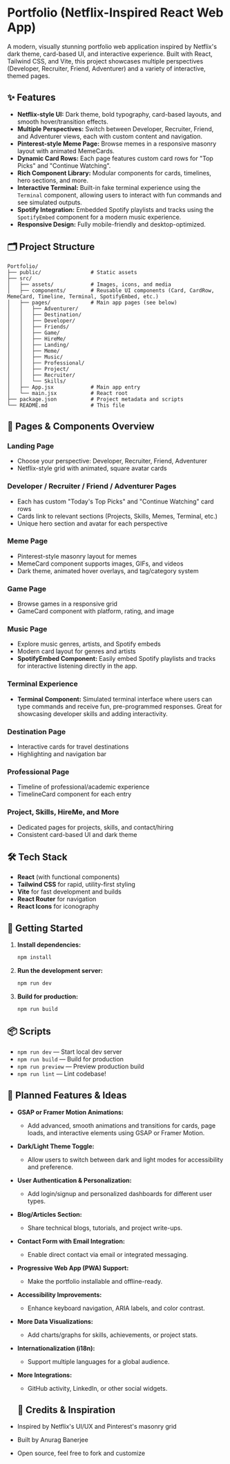# Portfolio (Netflix-Inspired React Web App)

A modern, visually stunning portfolio web application inspired by Netflix's dark theme, card-based UI, and interactive experience. Built with React, Tailwind CSS, and Vite, this project showcases multiple perspectives (Developer, Recruiter, Friend, Adventurer) and a variety of interactive, themed pages.

## ✨ Features

- **Netflix-style UI:** Dark theme, bold typography, card-based layouts, and smooth hover/transition effects.
- **Multiple Perspectives:** Switch between Developer, Recruiter, Friend, and Adventurer views, each with custom content and navigation.
- **Pinterest-style Meme Page:** Browse memes in a responsive masonry layout with animated MemeCards.
- **Dynamic Card Rows:** Each page features custom card rows for "Top Picks" and "Continue Watching".
- **Rich Component Library:** Modular components for cards, timelines, hero sections, and more.
- **Interactive Terminal:** Built-in fake terminal experience using the `Terminal` component, allowing users to interact with fun commands and see simulated outputs.
- **Spotify Integration:** Embedded Spotify playlists and tracks using the `SpotifyEmbed` component for a modern music experience.
- **Responsive Design:** Fully mobile-friendly and desktop-optimized.

## 🗂️ Project Structure

```
Portfolio/
├── public/                # Static assets
├── src/
│   ├── assets/            # Images, icons, and media
│   ├── components/        # Reusable UI components (Card, CardRow, MemeCard, Timeline, Terminal, SpotifyEmbed, etc.)
│   ├── pages/             # Main app pages (see below)
│   │   ├── Adventurer/
│   │   ├── Destination/
│   │   ├── Developer/
│   │   ├── Friends/
│   │   ├── Game/
│   │   ├── HireMe/
│   │   ├── Landing/
│   │   ├── Meme/
│   │   ├── Music/
│   │   ├── Professional/
│   │   ├── Project/
│   │   ├── Recruiter/
│   │   └── Skills/
│   ├── App.jsx            # Main app entry
│   └── main.jsx           # React root
├── package.json           # Project metadata and scripts
└── README.md              # This file
```

## 📄 Pages & Components Overview

### Landing Page

- Choose your perspective: Developer, Recruiter, Friend, Adventurer
- Netflix-style grid with animated, square avatar cards

### Developer / Recruiter / Friend / Adventurer Pages

- Each has custom "Today's Top Picks" and "Continue Watching" card rows
- Cards link to relevant sections (Projects, Skills, Memes, Terminal, etc.)
- Unique hero section and avatar for each perspective

### Meme Page

- Pinterest-style masonry layout for memes
- MemeCard component supports images, GIFs, and videos
- Dark theme, animated hover overlays, and tag/category system

### Game Page

- Browse games in a responsive grid
- GameCard component with platform, rating, and image

### Music Page

- Explore music genres, artists, and Spotify embeds
- Modern card layout for genres and artists
- **SpotifyEmbed Component:** Easily embed Spotify playlists and tracks for interactive listening directly in the app.

### Terminal Experience

- **Terminal Component:** Simulated terminal interface where users can type commands and receive fun, pre-programmed responses. Great for showcasing developer skills and adding interactivity.

### Destination Page

- Interactive cards for travel destinations
- Highlighting and navigation bar

### Professional Page

- Timeline of professional/academic experience
- TimelineCard component for each entry

### Project, Skills, HireMe, and More

- Dedicated pages for projects, skills, and contact/hiring
- Consistent card-based UI and dark theme

## 🛠️ Tech Stack

- **React** (with functional components)
- **Tailwind CSS** for rapid, utility-first styling
- **Vite** for fast development and builds
- **React Router** for navigation
- **React Icons** for iconography

## 🚀 Getting Started

1. **Install dependencies:**
   ```bash
   npm install
   ```
2. **Run the development server:**
   ```bash
   npm run dev
   ```
3. **Build for production:**
   ```bash
   npm run build
   ```

## 📦 Scripts

- `npm run dev` — Start local dev server
- `npm run build` — Build for production
- `npm run preview` — Preview production build
- `npm run lint` — Lint codebase!

## 🧩 Planned Features & Ideas

- **GSAP or Framer Motion Animations:**
  - Add advanced, smooth animations and transitions for cards, page loads, and interactive elements using GSAP or Framer Motion.
- **Dark/Light Theme Toggle:**
  - Allow users to switch between dark and light modes for accessibility and preference.
- **User Authentication & Personalization:**
  - Add login/signup and personalized dashboards for different user types.
- **Blog/Articles Section:**
  - Share technical blogs, tutorials, and project write-ups.
- **Contact Form with Email Integration:**
  - Enable direct contact via email or integrated messaging.
- **Progressive Web App (PWA) Support:**
  - Make the portfolio installable and offline-ready.
- **Accessibility Improvements:**
  - Enhance keyboard navigation, ARIA labels, and color contrast.
- **More Data Visualizations:**
  - Add charts/graphs for skills, achievements, or project stats.
- **Internationalization (i18n):**
  - Support multiple languages for a global audience.
- **More Integrations:**
  - GitHub activity, LinkedIn, or other social widgets.

  ## 📢 Credits & Inspiration

- Inspired by Netflix's UI/UX and Pinterest's masonry grid
- Built by Anurag Banerjee
- Open source, feel free to fork and customize
